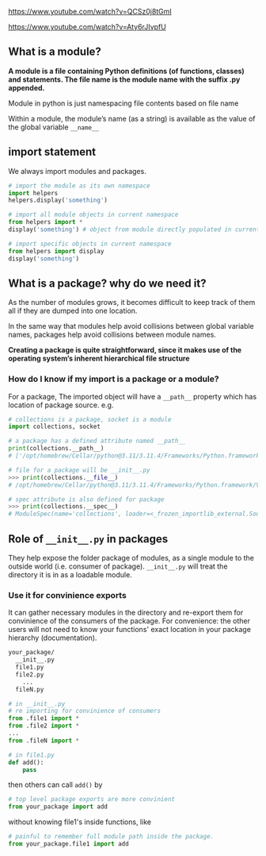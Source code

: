 
https://www.youtube.com/watch?v=QCSz0j8tGmI

https://www.youtube.com/watch?v=Aty6rJIvpfU


## What is a module?

**A module is a file containing Python definitions (of functions, classes) and statements. The file name is the module name with the suffix .py appended.** 

Module in python is just namespacing file contents based on file name

Within a module, the module’s name (as a string) is available as the value of the global variable  `__name__`


## import statement

We always import modules and packages.

```py
# import the module as its own namespace
import helpers 
helpers.display('something')

# import all module objects in current namespace
from helpers import *
display('something') # object from module directly populated in current namespace

# import specific objects in current namespace
from helpers import display
display('something')
```

## What is a package? why do we need it?

As the number of modules grows, it becomes difficult to keep track of them all if they are dumped into one location.

In the same way that modules help avoid collisions between global variable names, packages help avoid collisions between module names.

**Creating a package is quite straightforward, since it makes use of the operating system’s inherent hierarchical file structure**

### How do I know if my import is a package or a module?

For a package, The imported object will have a `__path__` property which has location of package source.
e.g.
```py
# collections is a package, socket is a module
import collections, socket

# a package has a defined attribute named __path__
print(collections.__path__)
# ['/opt/homebrew/Cellar/python@3.11/3.11.4/Frameworks/Python.framework/Versions/3.11/lib/python3.11/collections']

# file for a package will be __init__.py
>>> print(collections.__file__)
# /opt/homebrew/Cellar/python@3.11/3.11.4/Frameworks/Python.framework/Versions/3.11/lib/python3.11/collections/__init__.py

# spec attribute is also defined for package
>>> print(collections.__spec__)
# ModuleSpec(name='collections', loader=<_frozen_importlib_external.SourceFileLoader object at 0x10058e290>, origin='/opt/homebrew/Cellar/python@3.11/3.11.4/Frameworks/Python.framework/Versions/3.11/lib/python3.11/collections/__init__.py', submodule_search_locations=['/opt/homebrew/Cellar/python@3.11/3.11.4/Frameworks/Python.framework/Versions/3.11/lib/python3.11/collections'])
```

## Role of `__init__.py` in packages

They help expose the folder package of modules, as a single module to the outside world (i.e. consumer of package).
`__init__.py` will treat the directory it is in as a loadable module.



### Use it for convinience exports

It can gather necessary modules in the directory and re-export them for convinience of the consumers of the package.
For convenience: the other users will not need to know your functions' exact location in your package hierarchy (documentation).
```sh
your_package/
  __init__.py
  file1.py
  file2.py
    ...
  fileN.py
```
```py
# in __init__.py
# re importing for convinience of consumers
from .file1 import *
from .file2 import *
...
from .fileN import *
```
```py
# in file1.py
def add():
    pass
```
then others can call `add()` by
```py
# top level package exports are more convinient
from your_package import add
```
without knowing file1's inside functions, like
```py
# painful to remember full module path inside the package.
from your_package.file1 import add
```